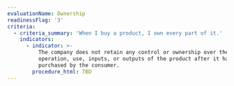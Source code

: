 ```yaml
---
evaluationName: Ownership
readinessFlag: '3'
criteria:
  - criteria_summary: 'When I buy a product, I own every part of it.'
    indicators:
      - indicator: >-
          The company does not retain any control or ownership over the
          operation, use, inputs, or outputs of the product after it has been
          purchased by the consumer.
        procedure_html: TBD
---
```


